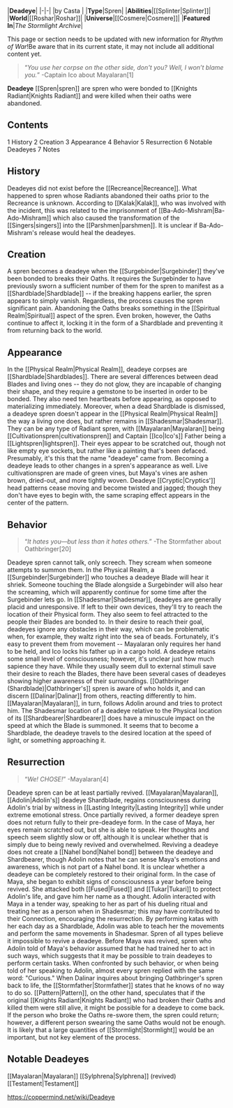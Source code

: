 |**Deadeye**|
|-|-|
|by  Casta |
|**Type**|Spren|
|**Abilities**|[[Splinter\|Splinter]]|
|**World**|[[Roshar\|Roshar]]|
|**Universe**|[[Cosmere\|Cosmere]]|
|**Featured In**|*The Stormlight Archive*|

This page or section needs to be updated with new information for *Rhythm of War*!Be aware that in its current state, it may not include all additional content yet.

>“*You use her corpse on the other side, don't you? Well, I won’t blame you.*”
\-Captain Ico about Mayalaran[1]


**Deadeye** [[Spren\|spren]] are spren who were bonded to [[Knights Radiant\|Knights Radiant]] and were killed when their oaths were abandoned.


## Contents

1 History
2 Creation
3 Appearance
4 Behavior
5 Resurrection
6 Notable Deadeyes
7 Notes


## History
Deadeyes did not exist before the [[Recreance\|Recreance]]. What happened to spren whose Radiants abandoned their oaths prior to the Recreance is unknown. According to [[Kalak\|Kalak]], who was involved with the incident, this was related to the imprisonment of [[Ba-Ado-Mishram\|Ba-Ado-Mishram]] which also caused the transformation of the [[Singers\|singers]] into the [[Parshmen\|parshmen]]. It is unclear if Ba-Ado-Mishram's release would heal the deadeyes.

## Creation
A spren becomes a deadeye when the [[Surgebinder\|Surgebinder]] they've been bonded to breaks their Oaths. It requires the Surgebinder to have previously sworn a sufficient number of them for the spren to manifest as a [[Shardblade\|Shardblade]] -- if the breaking happens earlier, the spren appears to simply vanish. Regardless, the process causes the spren significant pain.
Abandoning the Oaths breaks something in the [[Spiritual Realm\|Spiritual]] aspect of the spren. Even broken, however, the Oaths continue to affect it, locking it in the form of a Shardblade and preventing it from returning back to the world.

## Appearance
In the [[Physical Realm\|Physical Realm]], deadeye corpses are [[Shardblade\|Shardblades]]. There are several differences between dead Blades and living ones -- they do not glow, they are incapable of changing their shape, and they require a gemstone to be inserted in order to be bonded. They also need ten heartbeats before appearing, as opposed to materializing immediately. Moreover, when a dead Shardblade is dismissed, a deadeye spren doesn't appear in the [[Physical Realm\|Physical Realm]] the way a living one does, but rather remains in [[Shadesmar\|Shadesmar]].
They can be any type of Radiant spren, with [[Mayalaran\|Mayalaran]] being [[Cultivationspren\|cultivationspren]] and Captain [[Ico\|Ico's]] Father being a [[Lightspren\|lightspren]]. Their eyes appear to be scratched out, though not like empty eye sockets, but rather like a painting that's been defaced. Presumably, it's this that the name "deadeye" came from.
Becoming a deadeye leads to other changes in a spren's appearance as well. Live cultivationspren are made of green vines, but Maya's vines are ashen brown, dried-out, and more tightly woven. Deadeye [[Cryptic\|Cryptics']] head patterns cease moving and become twisted and jagged; though they don't have eyes to begin with, the same scraping effect appears in the center of the pattern.

## Behavior
>“*It hates you—but less than it hates others.*”
\-The Stormfather about Oathbringer[20]


Deadeye spren cannot talk, only screech. They scream when someone attempts to summon them. In the Physical Realm, a [[Surgebinder\|Surgebinder]] who touches a deadeye Blade will hear it shriek. Someone touching the Blade alongside a Surgebinder will also hear the screaming, which will apparently continue for some time after the Surgebinder lets go.
In [[Shadesmar\|Shadesmar]], deadeyes are generally placid and unresponsive. If left to their own devices, they'll try to reach the location of their Physical form. They also seem to feel attracted to the people their Blades are bonded to. In their desire to reach their goal, deadeyes ignore any obstacles in their way, which can be problematic when, for example, they waltz right into the sea of beads. Fortunately, it's easy to prevent them from movement -- Mayalaran only requires her hand to be held, and Ico locks his father up in a cargo hold.
A deadeye retains some small level of consciousness; however, it's unclear just how much sapience they have. While they usually seem dull to external stimuli save their desire to reach the Blades, there have been several cases of deadeyes showing higher awareness of their surroundings. [[Oathbringer (Shardblade)\|Oathbringer's]] spren is aware of who holds it, and can discern [[Dalinar\|Dalinar]] from others, reacting differently to him. [[Mayalaran\|Mayalaran]], in turn, follows Adolin around and tries to protect him.
The Shadesmar location of a deadeye relative to the Physical location of its [[Shardbearer\|Shardbearer]] does have a minuscule impact on the speed at which the Blade is summoned. It seems that to become a Shardblade, the deadeye travels to the desired location at the speed of light, or something approaching it.

## Resurrection
>“*We! CHOSE!*”
\-Mayalaran[4]


Deadeye spren can be at least partially revived. [[Mayalaran\|Mayalaran]], [[Adolin\|Adolin's]] deadeye Shardblade, regains consciousness during Adolin's trial by witness in [[Lasting Integrity\|Lasting Integrity]] while under extreme emotional stress.
Once partially revived, a former deadeye spren does not return fully to their pre-deadeye form. In the case of Maya, her eyes remain scratched out, but she is able to speak. Her thoughts and speech seem slightly slow or off, although it is unclear whether that is simply due to being newly revived and overwhelmed. Reviving a deadeye does not create a [[Nahel bond\|Nahel bond]] between the deadeye and Shardbearer, though Adolin notes that he can sense Maya's emotions and awareness, which is not part of a Nahel bond. It is unclear whether a deadeye can be completely restored to their original form.
In the case of Maya, she began to exhibit signs of consciousness a year before being revived. She attacked both [[Fused\|Fused]] and [[Tukar\|Tukari]] to protect Adolin's life, and gave him her name as a thought. Adolin interacted with Maya in a tender way, speaking to her as part of his dueling ritual and treating her as a person when in Shadesmar; this may have contributed to their Connection, encouraging the resurrection. By performing katas with her each day as a Shardblade, Adolin was able to teach her the movements and perform the same movements in Shadesmar.
Spren of all types believe it impossible to revive a deadeye. Before Maya was revived, spren who Adolin told of Maya's behavior assumed that he had trained her to act in such ways, which suggests that it may be possible to train deadeyes to perform certain tasks. When confronted by such behavior, or when being told of her speaking to Adolin, almost every spren replied with the same word: "Curious." When Dalinar inquires about bringing Oathbringer's spren back to life, the [[Stormfather\|Stormfather]] states that he knows of no way to do so. [[Pattern\|Pattern]], on the other hand, speculates that if the original [[Knights Radiant\|Knights Radiant]] who had broken their Oaths and killed them were still alive, it might be possible for a deadeye to come back. If the person who broke the Oaths re-swore them, the spren could return; however, a different person swearing the same Oaths would not be enough. It is likely that a large quantities of [[Stormlight\|Stormlight]] would be an important, but not key element of the process.

## Notable Deadeyes
[[Mayalaran\|Mayalaran]]
[[Sylphrena\|Sylphrena]] (revived)
[[Testament\|Testament]]


https://coppermind.net/wiki/Deadeye